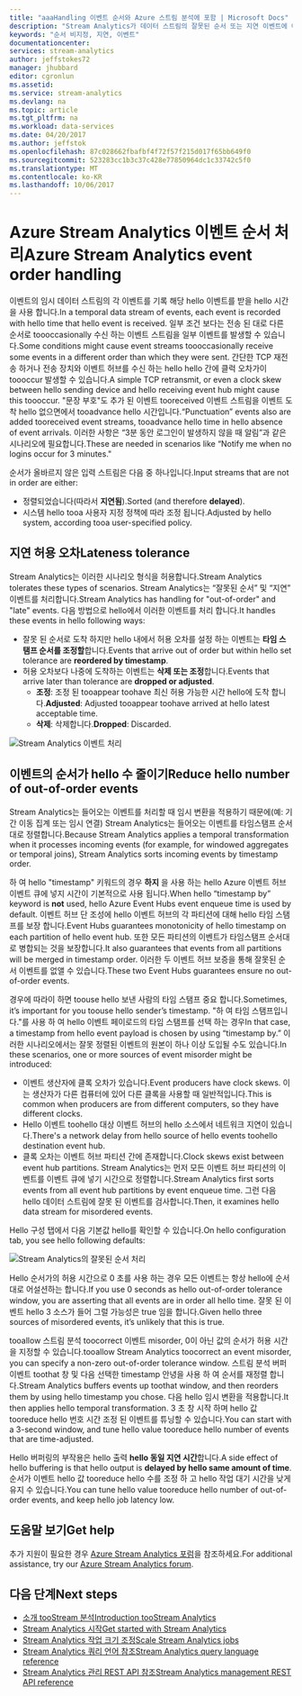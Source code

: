 ```yaml
---
title: "aaaHandling 이벤트 순서와 Azure 스트림 분석에 포함 | Microsoft Docs"
description: "Stream Analytics가 데이터 스트림의 잘못된 순서 또는 지연 이벤트에 어떻게 작동하는지 알아봅니다."
keywords: "순서 비지정, 지연, 이벤트"
documentationcenter: 
services: stream-analytics
author: jeffstokes72
manager: jhubbard
editor: cgronlun
ms.assetid: 
ms.service: stream-analytics
ms.devlang: na
ms.topic: article
ms.tgt_pltfrm: na
ms.workload: data-services
ms.date: 04/20/2017
ms.author: jeffstok
ms.openlocfilehash: 87c028662fbafbf4f72f57f215d017f65bb649f0
ms.sourcegitcommit: 523283cc1b3c37c428e77850964dc1c33742c5f0
ms.translationtype: MT
ms.contentlocale: ko-KR
ms.lasthandoff: 10/06/2017
---
```

# <a name="azure-stream-analytics-event-order-handling"></a><span data-ttu-id="116c3-104">Azure Stream Analytics 이벤트 순서 처리</span><span class="sxs-lookup"><span data-stu-id="116c3-104">Azure Stream Analytics event order handling</span></span>

<span data-ttu-id="116c3-105">이벤트의 임시 데이터 스트림의 각 이벤트를 기록 해당 hello 이벤트를 받을 hello 시간을 사용 합니다.</span><span class="sxs-lookup"><span data-stu-id="116c3-105">In a temporal data stream of events, each event is recorded with hello time that hello event is received.</span></span> <span data-ttu-id="116c3-106">일부 조건 보다는 전송 된 대로 다른 순서로 toooccasionally 수신 하는 이벤트 스트림을 일부 이벤트를 발생할 수 있습니다.</span><span class="sxs-lookup"><span data-stu-id="116c3-106">Some conditions might cause event streams toooccasionally receive some events in a different order than which they were sent.</span></span> <span data-ttu-id="116c3-107">간단한 TCP 재전송 하거나 전송 장치와 이벤트 허브를 수신 하는 hello hello 간에 클럭 오차가이 toooccur 발생할 수 있습니다.</span><span class="sxs-lookup"><span data-stu-id="116c3-107">A simple TCP retransmit, or even a clock skew between hello sending device and hello receiving event hub might cause this toooccur.</span></span> <span data-ttu-id="116c3-108">"문장 부호"도 추가 된 이벤트 tooreceived 이벤트 스트림을 이벤트 도착 hello 없으면에서 tooadvance hello 시간입니다.</span><span class="sxs-lookup"><span data-stu-id="116c3-108">“Punctuation” events also are added tooreceived event streams, tooadvance hello time in hello absence of event arrivals.</span></span> <span data-ttu-id="116c3-109">이러한 사항은 “3분 동안 로그인이 발생하지 않을 때 알림”과 같은 시나리오에 필요합니다.</span><span class="sxs-lookup"><span data-stu-id="116c3-109">These are needed in scenarios like “Notify me when no logins occur for 3 minutes."</span></span>

<span data-ttu-id="116c3-110">순서가 올바르지 않은 입력 스트림은 다음 중 하나입니다.</span><span class="sxs-lookup"><span data-stu-id="116c3-110">Input streams that are not in order are either:</span></span>
* <span data-ttu-id="116c3-111">정렬되었습니다(따라서 **지연됨**).</span><span class="sxs-lookup"><span data-stu-id="116c3-111">Sorted (and therefore **delayed**).</span></span>
* <span data-ttu-id="116c3-112">시스템 hello tooa 사용자 지정 정책에 따라 조정 됩니다.</span><span class="sxs-lookup"><span data-stu-id="116c3-112">Adjusted by hello system, according tooa user-specified policy.</span></span>


## <a name="lateness-tolerance"></a><span data-ttu-id="116c3-113">지연 허용 오차</span><span class="sxs-lookup"><span data-stu-id="116c3-113">Lateness tolerance</span></span>
<span data-ttu-id="116c3-114">Stream Analytics는 이러한 시나리오 형식을 허용합니다.</span><span class="sxs-lookup"><span data-stu-id="116c3-114">Stream Analytics tolerates these types of scenarios.</span></span> <span data-ttu-id="116c3-115">Stream Analytics는 “잘못된 순서” 및 “지연” 이벤트를 처리합니다.</span><span class="sxs-lookup"><span data-stu-id="116c3-115">Stream Analytics has handling for "out-of-order" and "late" events.</span></span> <span data-ttu-id="116c3-116">다음 방법으로 hello에서 이러한 이벤트를 처리 합니다.</span><span class="sxs-lookup"><span data-stu-id="116c3-116">It handles these events in hello following ways:</span></span>

* <span data-ttu-id="116c3-117">잘못 된 순서로 도착 하지만 hello 내에서 허용 오차를 설정 하는 이벤트는 **타임 스탬프 순서를 조정할**합니다.</span><span class="sxs-lookup"><span data-stu-id="116c3-117">Events that arrive out of order but within hello set tolerance are **reordered by timestamp**.</span></span>
* <span data-ttu-id="116c3-118">허용 오차보다 나중에 도착하는 이벤트는 **삭제 또는 조정**합니다.</span><span class="sxs-lookup"><span data-stu-id="116c3-118">Events that arrive later than tolerance are **dropped or adjusted**.</span></span>
    * <span data-ttu-id="116c3-119">**조정**: 조정 된 tooappear toohave 최신 허용 가능한 시간 hello에 도착 합니다.</span><span class="sxs-lookup"><span data-stu-id="116c3-119">**Adjusted**: Adjusted tooappear toohave arrived at hello latest acceptable time.</span></span>
    * <span data-ttu-id="116c3-120">**삭제**: 삭제합니다.</span><span class="sxs-lookup"><span data-stu-id="116c3-120">**Dropped**: Discarded.</span></span>

![Stream Analytics 이벤트 처리](media/stream-analytics-event-handling/stream-analytics-event-handling.png)

## <a name="reduce-hello-number-of-out-of-order-events"></a><span data-ttu-id="116c3-122">이벤트의 순서가 hello 수 줄이기</span><span class="sxs-lookup"><span data-stu-id="116c3-122">Reduce hello number of out-of-order events</span></span>

<span data-ttu-id="116c3-123">Stream Analytics는 들어오는 이벤트를 처리할 때 임시 변환을 적용하기 때문에(예: 기간 이동 집계 또는 임시 연결) Stream Analytics는 들어오는 이벤트를 타임스탬프 순서대로 정렬합니다.</span><span class="sxs-lookup"><span data-stu-id="116c3-123">Because Stream Analytics applies a temporal transformation when it processes incoming events (for example, for windowed aggregates or temporal joins), Stream Analytics sorts incoming events by timestamp order.</span></span>

<span data-ttu-id="116c3-124">하 여 hello "timestamp" 키워드의 경우 **하지** 을 사용 하는 hello Azure 이벤트 허브 이벤트 큐에 넣지 시간이 기본적으로 사용 됩니다.</span><span class="sxs-lookup"><span data-stu-id="116c3-124">When hello “timestamp by” keyword is **not** used, hello Azure Event Hubs event enqueue time is used by default.</span></span> <span data-ttu-id="116c3-125">이벤트 허브 단 조성에 hello 이벤트 허브의 각 파티션에 대해 hello 타임 스탬프를 보장 합니다.</span><span class="sxs-lookup"><span data-stu-id="116c3-125">Event Hubs guarantees monotonicity of hello timestamp on each partition of hello event hub.</span></span> <span data-ttu-id="116c3-126">또한 모든 파티션의 이벤트가 타임스탬프 순서대로 병합되는 것을 보장합니다.</span><span class="sxs-lookup"><span data-stu-id="116c3-126">It also guarantees that events from all partitions will be merged in timestamp order.</span></span> <span data-ttu-id="116c3-127">이러한 두 이벤트 허브 보증을 통해 잘못된 순서 이벤트를 없앨 수 있습니다.</span><span class="sxs-lookup"><span data-stu-id="116c3-127">These two Event Hubs guarantees ensure no out-of-order events.</span></span>

<span data-ttu-id="116c3-128">경우에 따라이 하면 toouse hello 보낸 사람의 타임 스탬프 중요 합니다.</span><span class="sxs-lookup"><span data-stu-id="116c3-128">Sometimes, it’s important for you toouse hello sender’s timestamp.</span></span> <span data-ttu-id="116c3-129">"하 여 타임 스탬프입니다."를 사용 하 여 hello 이벤트 페이로드의 타임 스탬프를 선택 하는 경우</span><span class="sxs-lookup"><span data-stu-id="116c3-129">In that case, a timestamp from hello event payload is chosen by using “timestamp by.”</span></span> <span data-ttu-id="116c3-130">이러한 시나리오에서는 잘못 정렬된 이벤트의 원본이 하나 이상 도입될 수도 있습니다.</span><span class="sxs-lookup"><span data-stu-id="116c3-130">In these scenarios, one or more sources of event misorder might be introduced:</span></span>

* <span data-ttu-id="116c3-131">이벤트 생산자에 클록 오차가 있습니다.</span><span class="sxs-lookup"><span data-stu-id="116c3-131">Event producers have clock skews.</span></span> <span data-ttu-id="116c3-132">이는 생산자가 다른 컴퓨터에 있어 다른 클록을 사용할 때 일반적입니다.</span><span class="sxs-lookup"><span data-stu-id="116c3-132">This is common when producers are from different computers, so they have different clocks.</span></span>
* <span data-ttu-id="116c3-133">Hello 이벤트 toohello 대상 이벤트 허브의 hello 소스에서 네트워크 지연이 있습니다.</span><span class="sxs-lookup"><span data-stu-id="116c3-133">There's a network delay from hello source of hello events toohello destination event hub.</span></span>
* <span data-ttu-id="116c3-134">클록 오차는 이벤트 허브 파티션 간에 존재합니다.</span><span class="sxs-lookup"><span data-stu-id="116c3-134">Clock skews exist between event hub partitions.</span></span> <span data-ttu-id="116c3-135">Stream Analytics는 먼저 모든 이벤트 허브 파티션의 이벤트를 이벤트 큐에 넣기 시간으로 정렬합니다.</span><span class="sxs-lookup"><span data-stu-id="116c3-135">Stream Analytics first sorts events from all event hub partitions by event enqueue time.</span></span> <span data-ttu-id="116c3-136">그런 다음 hello 데이터 스트림에 잘못 된 이벤트를 검사합니다.</span><span class="sxs-lookup"><span data-stu-id="116c3-136">Then, it examines hello data stream for misordered events.</span></span>

<span data-ttu-id="116c3-137">Hello 구성 탭에서 다음 기본값 hello를 확인할 수 있습니다.</span><span class="sxs-lookup"><span data-stu-id="116c3-137">On hello configuration tab, you see hello following defaults:</span></span>

![Stream Analytics의 잘못된 순서 처리](media/stream-analytics-event-handling/stream-analytics-out-of-order-handling.png)

<span data-ttu-id="116c3-139">Hello 순서가의 허용 시간으로 0 초를 사용 하는 경우 모든 이벤트는 항상 hello에 순서 대로 어설션하는 합니다.</span><span class="sxs-lookup"><span data-stu-id="116c3-139">If you use 0 seconds as hello out-of-order tolerance window, you are asserting that all events are in order all hello time.</span></span> <span data-ttu-id="116c3-140">잘못 된 이벤트 hello 3 소스가 들어 그럴 가능성은 true 임을 합니다.</span><span class="sxs-lookup"><span data-stu-id="116c3-140">Given hello three sources of misordered events, it’s unlikely that this is true.</span></span> 

<span data-ttu-id="116c3-141">tooallow 스트림 분석 toocorrect 이벤트 misorder, 0이 아닌 값의 순서가 허용 시간을 지정할 수 있습니다.</span><span class="sxs-lookup"><span data-stu-id="116c3-141">tooallow Stream Analytics toocorrect an event misorder, you can specify a non-zero out-of-order tolerance window.</span></span> <span data-ttu-id="116c3-142">스트림 분석 버퍼 이벤트 toothat 창 및 다음 선택한 timestamp 안녕을 사용 하 여 순서를 재정렬 합니다.</span><span class="sxs-lookup"><span data-stu-id="116c3-142">Stream Analytics buffers events up toothat window, and then reorders them by using hello timestamp you chose.</span></span> <span data-ttu-id="116c3-143">다음 hello 임시 변환을 적용합니다.</span><span class="sxs-lookup"><span data-stu-id="116c3-143">It then applies hello temporal transformation.</span></span> <span data-ttu-id="116c3-144">3 초 창 시작 하며 hello 값 tooreduce hello 번호 시간 조정 된 이벤트를 튜닝할 수 있습니다.</span><span class="sxs-lookup"><span data-stu-id="116c3-144">You can start with a 3-second window, and tune hello value tooreduce hello number of events that are time-adjusted.</span></span> 

<span data-ttu-id="116c3-145">Hello 버퍼링의 부작용은 hello 출력 **hello 동일 지연 시간**합니다.</span><span class="sxs-lookup"><span data-stu-id="116c3-145">A side effect of hello buffering is that hello output is **delayed by hello same amount of time**.</span></span> <span data-ttu-id="116c3-146">순서가 이벤트 hello 값 tooreduce hello 수를 조정 하 고 hello 작업 대기 시간을 낮게 유지 수 있습니다.</span><span class="sxs-lookup"><span data-stu-id="116c3-146">You can tune hello value tooreduce hello number of out-of-order events, and keep hello job latency low.</span></span>

## <a name="get-help"></a><span data-ttu-id="116c3-147">도움말 보기</span><span class="sxs-lookup"><span data-stu-id="116c3-147">Get help</span></span>
<span data-ttu-id="116c3-148">추가 지원이 필요한 경우 [Azure Stream Analytics 포럼](https://social.msdn.microsoft.com/Forums/en-US/home?forum=AzureStreamAnalytics)을 참조하세요.</span><span class="sxs-lookup"><span data-stu-id="116c3-148">For additional assistance, try our [Azure Stream Analytics forum](https://social.msdn.microsoft.com/Forums/en-US/home?forum=AzureStreamAnalytics).</span></span>

## <a name="next-steps"></a><span data-ttu-id="116c3-149">다음 단계</span><span class="sxs-lookup"><span data-stu-id="116c3-149">Next steps</span></span>
* [<span data-ttu-id="116c3-150">소개 tooStream 분석</span><span class="sxs-lookup"><span data-stu-id="116c3-150">Introduction tooStream Analytics</span></span>](stream-analytics-introduction.md)
* [<span data-ttu-id="116c3-151">Stream Analytics 시작</span><span class="sxs-lookup"><span data-stu-id="116c3-151">Get started with Stream Analytics</span></span>](stream-analytics-real-time-fraud-detection.md)
* [<span data-ttu-id="116c3-152">Stream Analytics 작업 크기 조정</span><span class="sxs-lookup"><span data-stu-id="116c3-152">Scale Stream Analytics jobs</span></span>](stream-analytics-scale-jobs.md)
* [<span data-ttu-id="116c3-153">Stream Analytics 쿼리 언어 참조</span><span class="sxs-lookup"><span data-stu-id="116c3-153">Stream Analytics query language reference</span></span>](https://msdn.microsoft.com/library/azure/dn834998.aspx)
* [<span data-ttu-id="116c3-154">Stream Analytics 관리 REST API 참조</span><span class="sxs-lookup"><span data-stu-id="116c3-154">Stream Analytics management REST API reference</span></span>](https://msdn.microsoft.com/library/azure/dn835031.aspx)